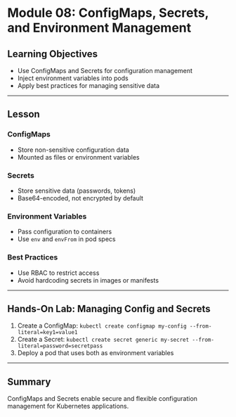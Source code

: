# Module 08: ConfigMaps, Secrets, and Environment Management

## Learning Objectives
- Use ConfigMaps and Secrets for configuration management
- Inject environment variables into pods
- Apply best practices for managing sensitive data

---

## Lesson

### ConfigMaps
- Store non-sensitive configuration data
- Mounted as files or environment variables

### Secrets
- Store sensitive data (passwords, tokens)
- Base64-encoded, not encrypted by default

### Environment Variables
- Pass configuration to containers
- Use `env` and `envFrom` in pod specs

### Best Practices
- Use RBAC to restrict access
- Avoid hardcoding secrets in images or manifests

---

## Hands-On Lab: Managing Config and Secrets

1. Create a ConfigMap: `kubectl create configmap my-config --from-literal=key1=value1`
2. Create a Secret: `kubectl create secret generic my-secret --from-literal=password=secretpass`
3. Deploy a pod that uses both as environment variables

---

## Summary
ConfigMaps and Secrets enable secure and flexible configuration management for Kubernetes applications.